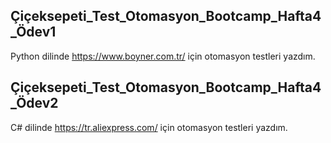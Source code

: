 ## Çiçeksepeti_Test_Otomasyon_Bootcamp_Hafta4_Ödev1
Python dilinde https://www.boyner.com.tr/ için otomasyon testleri yazdım.

## Çiçeksepeti_Test_Otomasyon_Bootcamp_Hafta4_Ödev2
C# dilinde https://tr.aliexpress.com/ için otomasyon testleri yazdım.

